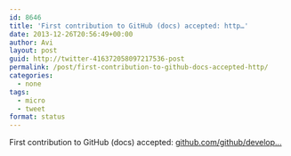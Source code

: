 ```yaml
---
id: 8646
title: 'First contribution to GitHub (docs) accepted: http…'
date: 2013-12-26T20:56:49+00:00
author: Avi
layout: post
guid: http://twitter-416372058097217536-post
permalink: /post/first-contribution-to-github-docs-accepted-http/
categories:
  - none
tags:
  - micro
  - tweet
format: status
---
```

First contribution to GitHub (docs) accepted: [github.com/github/develop…](https://github.com/github/developer.github.com/pull/406)